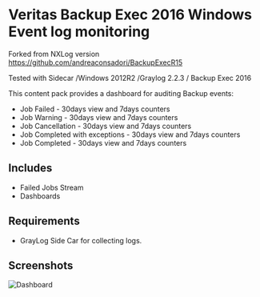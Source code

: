 # Veritas Backup Exec 2016 Windows Event log monitoring

Forked from NXLog version https://github.com/andreaconsadori/BackupExecR15

Tested with Sidecar /Windows 2012R2 /Graylog 2.2.3 / Backup Exec 2016

This content pack provides a dashboard for auditing Backup events:
* Job Failed - 30days view and 7days counters 
* Job Warning - 30days view and 7days counters 
* Job Cancellation - 30days view and 7days counters 
* Job Completed with exceptions - 30days view and 7days counters 
* Job Completed - 30days view and 7days counters 

## Includes

* Failed Jobs Stream
* Dashboards 

## Requirements

* GrayLog Side Car for collecting logs.

## Screenshots

![Dashboard](http://i.imgur.com/lREvkIj.png)
